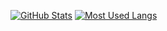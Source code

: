 [![GitHub Stats](https://github-readme-stats.vercel.app/api?username=yama-t&show_icons=true)](https://github.com/yama-t "Yamato's GitHub Stats")
[![Most Used Langs](https://github-readme-stats.vercel.app/api/top-langs/?username=yama-t)](https://github.com/yama-t "Most Used Langs")


